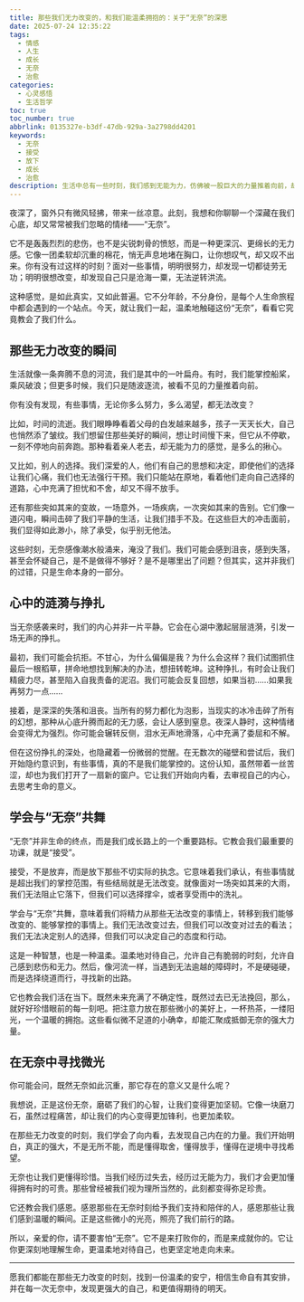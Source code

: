 ```yaml
---
title: 那些我们无力改变的，和我们能温柔拥抱的：关于“无奈”的深思
date: 2025-07-24 12:35:22
tags:
  - 情感
  - 人生
  - 成长
  - 无奈
  - 治愈
categories:
  - 心灵感悟
  - 生活哲学
toc: true
toc_number: true
abbrlink: 0135327e-b3df-47db-929a-3a2798dd4201
keywords:
  - 无奈
  - 接受
  - 放下
  - 成长
  - 治愈
description: 生活中总有一些时刻，我们感到无能为力，仿佛被一股巨大的力量推着向前，却无法掌控方向。这种“无奈”像一场无声的雨，悄然浸润我们的心田。但正是这些时刻，教会我们如何温柔地与不完美共处，如何在放手中找到真正的自由和力量。
---
```


夜深了，窗外只有微风轻拂，带来一丝凉意。此刻，我想和你聊聊一个深藏在我们心底，却又常常被我们忽略的情绪——“无奈”。

它不是轰轰烈烈的悲伤，也不是尖锐刺骨的愤怒，而是一种更深沉、更绵长的无力感。它像一团柔软却沉重的棉花，悄无声息地堵在胸口，让你想叹气，却又叹不出来。你有没有过这样的时刻？面对一些事情，明明很努力，却发现一切都徒劳无功；明明很想改变，却发现自己只是沧海一粟，无法逆转洪流。

这种感觉，是如此真实，又如此普遍。它不分年龄，不分身份，是每个人生命旅程中都会遇到的一个站点。今天，就让我们一起，温柔地触碰这份“无奈”，看看它究竟教会了我们什么。

## 那些无力改变的瞬间

生活就像一条奔腾不息的河流，我们是其中的一叶扁舟。有时，我们能掌控船桨，乘风破浪；但更多时候，我们只是随波逐流，被看不见的力量推着向前。

你有没有发现，有些事情，无论你多么努力，多么渴望，都无法改变？

比如，时间的流逝。我们眼睁睁看着父母的白发越来越多，孩子一天天长大，自己也悄然添了皱纹。我们想留住那些美好的瞬间，想让时间慢下来，但它从不停歇，一刻不停地向前奔跑。那种看着亲人老去，却无能为力的感觉，是多么的揪心。

又比如，别人的选择。我们深爱的人，他们有自己的思想和决定，即使他们的选择让我们心痛，我们也无法强行干预。我们只能站在原地，看着他们走向自己选择的道路，心中充满了担忧和不舍，却又不得不放手。

还有那些突如其来的变故，一场意外，一场疾病，一次突如其来的告别。它们像一道闪电，瞬间击碎了我们平静的生活，让我们措手不及。在这些巨大的冲击面前，我们显得如此渺小，除了承受，似乎别无他法。

这些时刻，无奈感像潮水般涌来，淹没了我们。我们可能会感到沮丧，感到失落，甚至会怀疑自己，是不是做得不够好？是不是哪里出了问题？但其实，这并非我们的过错，只是生命本身的一部分。

## 心中的涟漪与挣扎

当无奈感袭来时，我们的内心并非一片平静。它会在心湖中激起层层涟漪，引发一场无声的挣扎。

最初，我们可能会抗拒。不甘心，为什么偏偏是我？为什么会这样？我们试图抓住最后一根稻草，拼命地想找到解决的办法，想扭转乾坤。这种挣扎，有时会让我们精疲力尽，甚至陷入自我责备的泥沼。我们可能会反复回想，如果当初……如果我再努力一点……

接着，是深深的失落和沮丧。当所有的努力都化为泡影，当现实的冰冷击碎了所有的幻想，那种从心底升腾而起的无力感，会让人感到窒息。夜深人静时，这种情绪会变得尤为强烈。你可能会辗转反侧，泪水无声地滑落，心中充满了委屈和不解。

但在这份挣扎的深处，也隐藏着一份微弱的觉醒。在无数次的碰壁和尝试后，我们开始隐约意识到，有些事情，真的不是我们能掌控的。这份认知，虽然带着一丝苦涩，却也为我们打开了一扇新的窗户。它让我们开始向内看，去审视自己的内心，去思考生命的意义。

## 学会与“无奈”共舞

“无奈”并非生命的终点，而是我们成长路上的一个重要路标。它教会我们最重要的功课，就是“接受”。

接受，不是放弃，而是放下那些不切实际的执念。它意味着我们承认，有些事情就是超出我们的掌控范围，有些结局就是无法改变。就像面对一场突如其来的大雨，我们无法阻止它落下，但我们可以选择撑伞，或者享受雨中的洗礼。

学会与“无奈”共舞，意味着我们将精力从那些无法改变的事情上，转移到我们能够改变的、能够掌控的事情上。我们无法改变过去，但我们可以改变对过去的看法；我们无法决定别人的选择，但我们可以决定自己的态度和行动。

这是一种智慧，也是一种温柔。温柔地对待自己，允许自己有脆弱的时刻，允许自己感到悲伤和无力。然后，像河流一样，当遇到无法逾越的障碍时，不是硬碰硬，而是选择绕道而行，寻找新的出路。

它也教会我们活在当下。既然未来充满了不确定性，既然过去已无法挽回，那么，就好好珍惜眼前的每一刻吧。把注意力放在那些微小的美好上，一杯热茶，一缕阳光，一个温暖的拥抱。这些看似微不足道的小确幸，却能汇聚成抵御无奈的强大力量。

## 在无奈中寻找微光

你可能会问，既然无奈如此沉重，那它存在的意义又是什么呢？

我想说，正是这份无奈，磨砺了我们的心智，让我们变得更加坚韧。它像一块磨刀石，虽然过程痛苦，却让我们的内心变得更加锋利，也更加柔软。

在那些无力改变的时刻，我们学会了向内看，去发现自己内在的力量。我们开始明白，真正的强大，不是无所不能，而是懂得取舍，懂得放手，懂得在逆境中寻找希望。

无奈也让我们更懂得珍惜。当我们经历过失去，经历过无能为力，我们才会更加懂得拥有时的可贵。那些曾经被我们视为理所当然的，此刻都变得弥足珍贵。

它还教会我们感恩。感恩那些在无奈时刻给予我们支持和陪伴的人，感恩那些让我们感到温暖的瞬间。正是这些微小的光亮，照亮了我们前行的路。

所以，亲爱的你，请不要害怕“无奈”。它不是来打败你的，而是来成就你的。它让你更深刻地理解生命，更温柔地对待自己，也更坚定地走向未来。

---

愿我们都能在那些无力改变的时刻，找到一份温柔的安宁，相信生命自有其安排，并在每一次无奈中，发现更强大的自己，和更值得期待的明天。